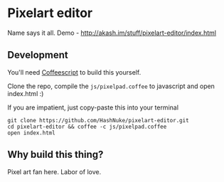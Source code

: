 # Pixelart editor

Name says it all. 
Demo - <http://akash.im/stuff/pixelart-editor/index.html>


## Development

You'll need [Coffeescript](http://coffeescript.org) to build this yourself.

Clone the repo, compile the `js/pixelpad.coffee` to javascript and open index.html :)

If you are impatient, just copy-paste this into your terminal

    git clone https://github.com/HashNuke/pixelart-editor.git    
    cd pixelart-editor && coffee -c js/pixelpad.coffee
    open index.html


## Why build this thing?

Pixel art fan here. Labor of love.
